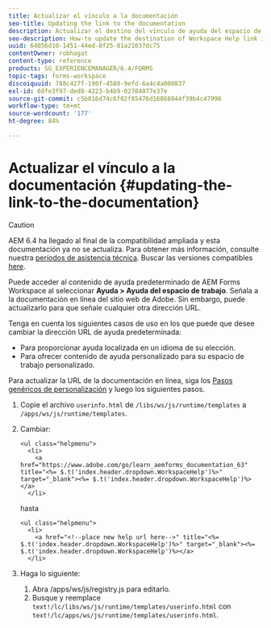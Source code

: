 ```yaml
---
title: Actualizar el vínculo a la documentación
seo-title: Updating the link to the documentation
description: Actualizar el destino del vínculo de ayuda del espacio de trabajo en el espacio de AEM Forms para que señale al vínculo de documentación personalizado.
seo-description: How-to update the destination of Workspace Help link in AEM Forms workspace to point to your custom documentation link.
uuid: 64056d10-1451-44ed-8f25-81a21037dc75
contentOwner: robhagat
content-type: reference
products: SG_EXPERIENCEMANAGER/6.4/FORMS
topic-tags: forms-workspace
discoiquuid: 788c427f-190f-4580-9efd-6a4c4a008837
exl-id: 68fe3f97-ded8-4223-b4b9-02704077e37e
source-git-commit: c5b816d74c6f02f85476d16868844f39b4c47996
workflow-type: tm+mt
source-wordcount: '177'
ht-degree: 84%

---
```


# Actualizar el vínculo a la documentación {#updating-the-link-to-the-documentation}

>[!CAUTION]
>
>AEM 6.4 ha llegado al final de la compatibilidad ampliada y esta documentación ya no se actualiza. Para obtener más información, consulte nuestra [períodos de asistencia técnica](https://helpx.adobe.com/es/support/programs/eol-matrix.html). Buscar las versiones compatibles [here](https://experienceleague.adobe.com/docs/).

Puede acceder al contenido de ayuda predeterminado de AEM Forms Workspace al seleccionar **Ayuda > Ayuda del espacio de trabajo**. Señala a la documentación en línea del sitio web de Adobe. Sin embargo, puede actualizarlo para que señale cualquier otra dirección URL.

Tenga en cuenta los siguientes casos de uso en los que puede que desee cambiar la dirección URL de ayuda predeterminada:

* Para proporcionar ayuda localizada en un idioma de su elección.
* Para ofrecer contenido de ayuda personalizado para su espacio de trabajo personalizado.

Para actualizar la URL de la documentación en línea, siga los [Pasos genéricos de personalización](/help/forms/using/generic-steps-html-workspace-customization.md) y luego los siguientes pasos.

1. Copie el archivo `userinfo.html` de `/libs/ws/js/runtime/templates` a `/apps/ws/js/runtime/templates`.
1. Cambiar:

   ```
   <ul class="helpmenu">
     <li>            
       <a href="https://www.adobe.com/go/learn_aemforms_documentation_63" title="<%= $.t('index.header.dropdown.WorkspaceHelp')%>" target="_blank"><%= $.t('index.header.dropdown.WorkspaceHelp')%></a>
     </li>
   ```

   hasta

   ```
   <ul class="helpmenu">
     <li>            
       <a href="<!--place new help url here-->" title="<%= $.t('index.header.dropdown.WorkspaceHelp')%>" target="_blank"><%= $.t('index.header.dropdown.WorkspaceHelp')%></a>
     </li>
   ```

1. Haga lo siguiente:

   1. Abra /apps/ws/js/registry.js para editarlo.
   1. Busque y reemplace `text!/lc/libs/ws/js/runtime/templates/userinfo.html` con `text!/lc/apps/ws/js/runtime/templates/userinfo.html`.
